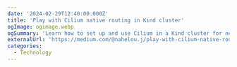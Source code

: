 ```yaml
---
date: '2024-02-29T12:40:00.000Z'
title: 'Play with Cilium native routing in Kind cluster'
ogImage: ogimage.webp
ogSummary: 'Learn how to set up and use Cilium in a Kind cluster for network management'
externalUrl: 'https://medium.com/@nahelou.j/play-with-cilium-native-routing-in-kind-cluster-5a9e586a81ca'
categories:
  - Technology
---
```

